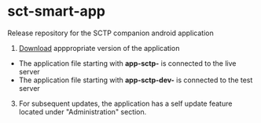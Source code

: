 # sct-smart-app
Release repository for the SCTP companion android application


1. [Download](https://github.com/CGATechnologies/sct-smart-app-release/releases) apppropriate version of the application
   
  -  The application file starting with **app-sctp-** is connected to the live server
  -  The application file starting with **app-sctp-dev-** is connected to the test server

3. For subsequent updates, the application has a self update feature located under "Administration" section.
